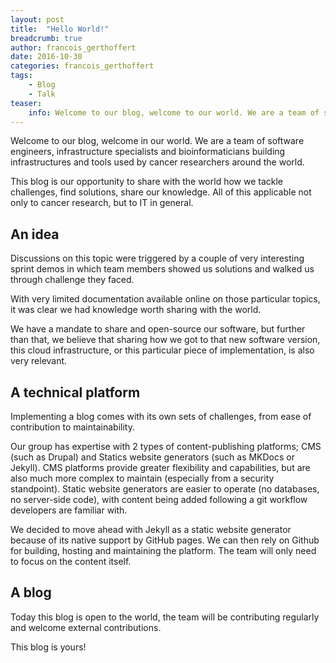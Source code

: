```yaml
---
layout: post
title:  "Hello World!"
breadcrumb: true
author: francois_gerthoffert
date: 2016-10-30
categories: francois_gerthoffert
tags:
    - Blog
    - Talk
teaser:
    info: Welcome to our blog, welcome to our world. We are a team of software engineers, infrastructure specialists and bioinformaticians building infrastructures and tools used by cancer researchers around the world. 
---
```


Welcome to our blog, welcome in our world. We are a team of software engineers, infrastructure specialists and bioinformaticians building infrastructures and tools used by cancer researchers around the world. 

This blog is our opportunity to share with the world how we tackle challenges, find solutions, share our knowledge. All of this applicable not only to cancer research, but to IT in general.

## An idea

Discussions on this topic were triggered by a couple of very interesting sprint demos in which team members showed us solutions and walked us through challenge they faced. 

With very limited documentation available online on those particular topics, it was clear we had knowledge worth sharing with the world. 

We have a mandate to share and open-source our software, but further than that, we believe that sharing how we got to that new software version, this cloud infrastructure, or this particular piece of implementation, is also very relevant.

## A technical platform
 
Implementing a blog comes with its own sets of challenges, from ease of contribution to maintainability.

Our group has expertise with 2 types of content-publishing platforms; CMS (such as Drupal) and Statics website generators (such as MKDocs or Jekyll).
CMS platforms provide greater flexibility and capabilities, but are also much more complex to maintain (especially from a security standpoint). Static website generators are easier to operate (no databases, no server-side code), with content being added following a git workflow developers are familiar with.

We decided to move ahead with Jekyll as a static website generator because of its native support by GitHub pages. We can then rely on Github for building, hosting and maintaining the platform. The team will only need to focus on the content itself.

## A blog

Today this blog is open to the world, the team will be contributing regularly and welcome external contributions. 

This blog is yours!
